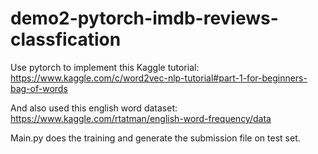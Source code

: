 # demo2-pytorch-imdb-reviews-classfication

Use pytorch to implement this Kaggle tutorial:
https://www.kaggle.com/c/word2vec-nlp-tutorial#part-1-for-beginners-bag-of-words

And also used this english word dataset:
https://www.kaggle.com/rtatman/english-word-frequency/data

Main.py does the training and generate the submission file on test set.
